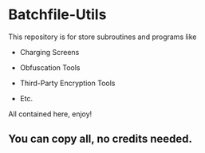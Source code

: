# Batchfile-Utils
This repository is for store subroutines and programs like

- Charging Screens

- Obfuscation Tools

- Third-Party Encryption Tools

- Etc.

All contained here, enjoy!

## You can copy all, no credits needed.
